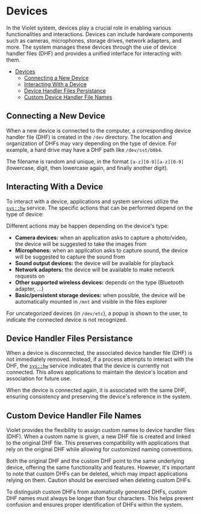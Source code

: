 # Devices

In the Violet system, devices play a crucial role in enabling various functionalities and
interactions. Devices can include hardware components such as cameras, microphones,
storage drives, network adapters, and more. The system manages these devices through the
use of device handler files (DHF) and provides a unified interface for interacting with
them.

- [Devices](#devices)
  - [Connecting a New Device](#connecting-a-new-device)
  - [Interacting With a Device](#interacting-with-a-device)
  - [Device Handler Files Persistance](#device-handler-files-persistance)
  - [Custom Device Handler File Names](#custom-device-handler-file-names)

## Connecting a New Device

When a new device is connected to the computer, a corresponding device handler file (DHF)
is created in the `/dev` directory. The location and organization of DHFs may vary
depending on the type of device. For example, a hard drive may have a DHF path like `/dev/sst/b0b4`.

The filename is random and unique, in the format `[a-z][0-9][a-z][0-9]` (lowercase, digit, then lowercase again, and finally another digit).

## Interacting With a Device

To interact with a device, applications and system services utilize the
[`sys::hw`](../specs/services/hw.md) service. The specific actions that can be
performed depend on the type of device:

Different actions may be happen depending on the device's type:

- **Camera devices:** when an application asks to capture a photo/video, the device will be suggested to take the images from
- **Microphones:** when an application asks to capture sound, the device will be suggested to capture the sound from
- **Sound output devices:** the device will be available for playback
- **Network adapters:** the device will be available to make network requests on
- **Other supported wireless devices:** depends on the type (Bluetooth adapter, ...)
- **Basic/persistent storage devices:** when possible, the device will be automatically mounted in `/mnt` and visible in the files explorer

For uncategorized devices (in `/dev/etc`), a popup is shown to the user, to indicate
the connected device is not recognized.

## Device Handler Files Persistance

When a device is disconnected, the associated device handler file (DHF) is not
immediately removed. Instead, if a process attempts to interact with the DHF, the
[`sys::hw`](../specs/services/hw.md) service indicates that the device is currently not
connected. This allows applications to maintain the device's location and association for
future use.

When the device is connected again, it is associated with the same DHF, ensuring consistency and preserving the device's reference in the system.

## Custom Device Handler File Names

Violet provides the flexibility to assign custom names to device handler files (DHF). When a custom name is given, a new DHF file is created and linked to the original DHF
file. This preserves compatibility with applications that rely on the original DHF while
allowing for customized naming conventions.

Both the original DHF and the custom DHF point to the same underlying device, offering
the same functionality and features. However, it's important to note that custom DHFs can
be deleted, which may impact applications relying on them. Caution should be exercised
when deleting custom DHFs.

To distinguish custom DHFs from automatically generated DHFs, custom DHF names must
always be longer than four characters. This helps prevent confusion and ensures proper
identification of DHFs within the system.
